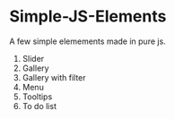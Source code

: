 # Simple-JS-Elements
A few simple elemements made in pure js.


1. Slider
2. Gallery
3. Gallery with filter
4. Menu
5. Tooltips
6. To do list